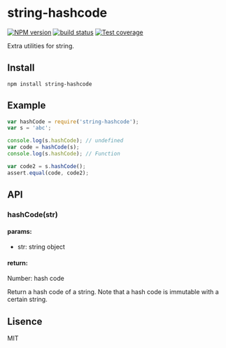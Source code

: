 # string-hashcode
[![NPM version][npm-image]][npm-url]
[![build status][travis-image]][travis-url]
[![Test coverage][coveralls-image]][coveralls-url]

Extra utilities for string.

## Install
`npm install string-hashcode`

## Example
```javascript
var hashCode = require('string-hashcode');
var s = 'abc';

console.log(s.hashCode); // undefined
var code = hashCode(s);
console.log(s.hashCode); // Function

var code2 = s.hashCode();
assert.equal(code, code2);
```

## API

### hashCode(str)
#### params:
- str: string object

#### return:
Number: hash code

Return a hash code of a string. Note that a hash code is immutable with
a certain string.

## Lisence
MIT

[npm-image]: https://img.shields.io/npm/v/string-hashcode.svg?style=flat-square
[npm-url]: https://npmjs.org/package/string-hashcode
[travis-image]: https://img.shields.io/travis/js-java/string-hashcode/master.svg?style=flat-square
[travis-url]: https://travis-ci.org/js-java/string-hashcode
[coveralls-image]: https://img.shields.io/coveralls/js-java/string-hashcode/master.svg?style=flat-square
[coveralls-url]: https://coveralls.io/r/js-java/string-hashcode?branch=master
